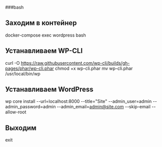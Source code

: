 ###bash

## Заходим в контейнер

docker-compose exec wordpress bash

## Устанавливаем WP-CLI

curl -O https://raw.githubusercontent.com/wp-cli/builds/gh-pages/phar/wp-cli.phar
chmod +x wp-cli.phar
mv wp-cli.phar /usr/local/bin/wp

## Устанавливаем WordPress

wp core install --url=localhost:8000 --title="Site" --admin_user=admin --admin_password=admin --admin_email=admin@site.com --skip-email --allow-root

## Выходим

exit

